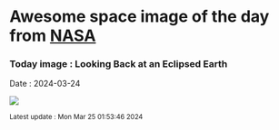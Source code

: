 
# Awesome space image of the day from [NASA](https://api.nasa.gov/)

### Today image : Looking Back at an Eclipsed Earth
Date : 2024-03-24

![](https://apod.nasa.gov/apod/image/2403/eclipse99_mir_960.jpg)

<small>Latest update : Mon Mar 25 01:53:46 2024</small>
        